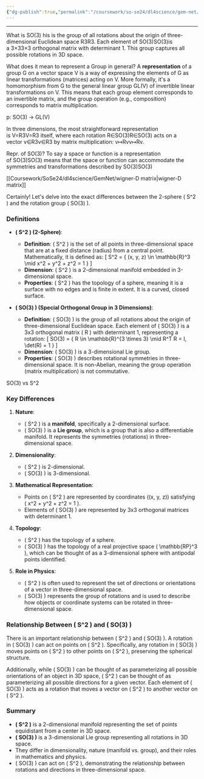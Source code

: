 ```yaml
---
{"dg-publish":true,"permalink":"/coursework/so-se24/dl4science/gem-net/repr-of-so-3/","noteIcon":""}
---
```


---
What is SO(3)
his is the group of all rotations about the origin of three-dimensional Euclidean space R3R3. Each element of SO(3)SO(3)is a 3×33×3 orthogonal matrix with determinant 1. This group captures all possible rotations in 3D space.


What does it mean to represent a Group in general? 
A **representation** of a group G on a vector space V is a way of expressing the elements of G as linear transformations (matrices) acting on V. More formally, it's a homomorphism from G to the general linear group GL(V) of invertible linear transformations on V. This means that each group element corresponds to an invertible matrix, and the group operation (e.g., composition) corresponds to matrix multiplication.

p: SO(3) -> GL(V)

In three dimensions, the most straightforward representation is V=R3V=R3 itself, where each rotation R∈SO(3)R∈SO(3) acts on a vector v∈R3v∈R3 by matrix multiplication: v↦Rvv↦Rv.


Repr. of SO(3)?
To say a space or function is a representation of SO(3)SO(3) means that the space or function can accommodate the symmetries and transformations described by SO(3)SO(3)

[[Coursework/SoSe24/dl4science/GemNet/wigner-D matrix\|wigner-D matrix]]

Certainly! Let's delve into the exact differences between the 2-sphere \( S^2 \) and the rotation group \( SO(3) \).

### Definitions

- **\( S^2 \) (2-Sphere)**:
  - **Definition**: \( S^2 \) is the set of all points in three-dimensional space that are at a fixed distance (radius) from a central point. Mathematically, it is defined as:
    \[
    S^2 = \{ (x, y, z) \in \mathbb{R}^3 \mid x^2 + y^2 + z^2 = 1 \}
    \]
  - **Dimension**: \( S^2 \) is a 2-dimensional manifold embedded in 3-dimensional space.
  - **Properties**: \( S^2 \) has the topology of a sphere, meaning it is a surface with no edges and is finite in extent. It is a curved, closed surface.

- **\( SO(3) \) (Special Orthogonal Group in 3 Dimensions)**:
  - **Definition**: \( SO(3) \) is the group of all rotations about the origin of three-dimensional Euclidean space. Each element of \( SO(3) \) is a 3x3 orthogonal matrix \( R \) with determinant 1, representing a rotation:
    \[
    SO(3) = \{ R \in \mathbb{R}^{3 \times 3} \mid R^T R = I, \det(R) = 1 \}
    \]
  - **Dimension**: \( SO(3) \) is a 3-dimensional Lie group.
  - **Properties**: \( SO(3) \) describes rotational symmetries in three-dimensional space. It is non-Abelian, meaning the group operation (matrix multiplication) is not commutative.


SO(3) vs S^2

### Key Differences

1. **Nature**:
   - \( S^2 \) is a **manifold**, specifically a 2-dimensional surface.
   - \( SO(3) \) is a **Lie group**, which is a group that is also a differentiable manifold. It represents the symmetries (rotations) in three-dimensional space.

2. **Dimensionality**:
   - \( S^2 \) is 2-dimensional.
   - \( SO(3) \) is 3-dimensional.

3. **Mathematical Representation**:
   - Points on \( S^2 \) are represented by coordinates \((x, y, z)\) satisfying \( x^2 + y^2 + z^2 = 1 \).
   - Elements of \( SO(3) \) are represented by 3x3 orthogonal matrices with determinant 1.

4. **Topology**:
   - \( S^2 \) has the topology of a sphere.
   - \( SO(3) \) has the topology of a real projective space \( \mathbb{RP}^3 \), which can be thought of as a 3-dimensional sphere with antipodal points identified.

5. **Role in Physics**:
   - \( S^2 \) is often used to represent the set of directions or orientations of a vector in three-dimensional space.
   - \( SO(3) \) represents the group of rotations and is used to describe how objects or coordinate systems can be rotated in three-dimensional space.

### Relationship Between \( S^2 \) and \( SO(3) \)

There is an important relationship between \( S^2 \) and \( SO(3) \). A rotation in \( SO(3) \) can act on points on \( S^2 \). Specifically, any rotation in \( SO(3) \) moves points on \( S^2 \) to other points on \( S^2 \), preserving the spherical structure.

Additionally, while \( SO(3) \) can be thought of as parameterizing all possible orientations of an object in 3D space, \( S^2 \) can be thought of as parameterizing all possible directions for a given vector. Each element of \( SO(3) \) acts as a rotation that moves a vector on \( S^2 \) to another vector on \( S^2 \).

### Summary

- **\( S^2 \)** is a 2-dimensional manifold representing the set of points equidistant from a center in 3D space.
- **\( SO(3) \)** is a 3-dimensional Lie group representing all rotations in 3D space.
- They differ in dimensionality, nature (manifold vs. group), and their roles in mathematics and physics.
- \( SO(3) \) can act on \( S^2 \), demonstrating the relationship between rotations and directions in three-dimensional space.